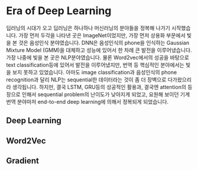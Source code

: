 # Era of Deep Learning

딥러닝의 시대가 오고 딥러닝은 하나하나 머신러닝의 분야들을 정복해 나가기 시작했습니다. 가장 먼저 두각을 나타낸 곳은 ImageNet이었지만, 가장 먼저 상용화 부문에서 빛을 본 것은 음성인식 분야였습니다. DNN은 음성인식의 phone을 인식하는 Gaussian Mixture Model (GMM)을 대체하고 성능에 있어서 한 차례 큰 발전을 이루어냈습니다. 가장 나중에 빛을 본 곳은 NLP분야였습니다. 물론 Word2vec에서의 성공을 바탕으로 text classification등에 있어서 발전을 이루어냈지만, 번역 등 핵심적인 분야에서는 빛을 보지 못하고 있었습니다. 아마도 image classification과 음성인식의 phone recognition과 달리 NLP는 sequential한 데이터라는 것이 좀 더 장벽으로 다가왔으리라 생각됩니다. 하지만, 결국 LSTM, GRU등의 성공적인 활용과, 결국엔 attention의 등장으로 인해서 sequential problem의 난이도가 낮아지게 되었고, 요원해 보이던 기계번역 분야마저 end-to-end deep learning에 의해서 정복되게 되었습니다.

## Deep Learning

## Word2Vec

## Gradient